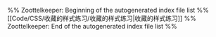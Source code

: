 %% Zoottelkeeper: Beginning of the autogenerated index file list  %%
 [[Code/CSS/收藏的样式练习/收藏的样式练习|收藏的样式练习]]
%% Zoottelkeeper: End of the autogenerated index file list  %%

